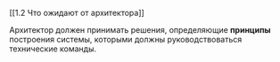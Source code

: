 [[1.2 Что ожидают от архитектора]]

Архитектор должен принимать решения, определяющие **принципы** построения системы, которыми должны руководствоваться технические команды.